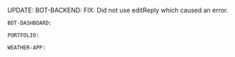 UPDATE:
    BOT-BACKEND:
      FIX: Did not use editReply which caused an error.

    BOT-DASHBOARD:

    PORTFOLIO:

    WEATHER-APP:
